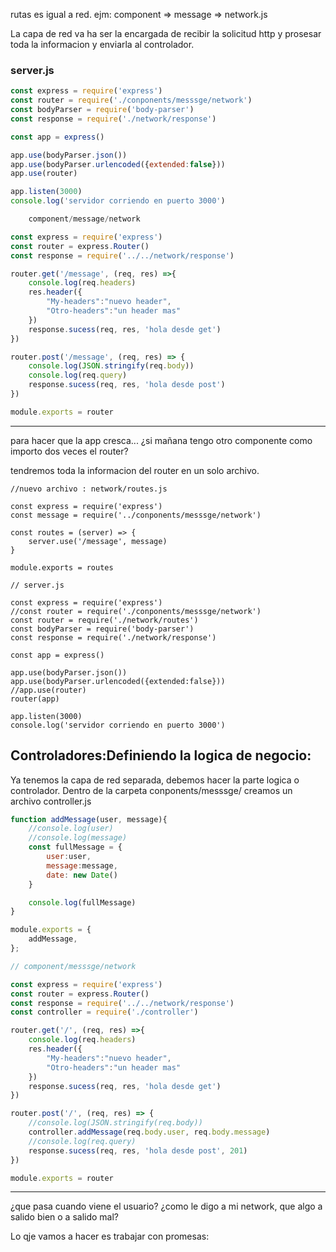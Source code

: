 rutas es igual a red. ejm: component => message => network.js

La capa de red va ha ser la encargada de recibir la solicitud http y
prosesar toda la informacion y enviarla al controlador.

### server.js

```javascript
const express = require('express')
const router = require('./conponents/messsge/network')
const bodyParser = require('body-parser')
const response = require('./network/response')

const app = express()

app.use(bodyParser.json())
app.use(bodyParser.urlencoded({extended:false}))
app.use(router)

app.listen(3000)
console.log('servidor corriendo en puerto 3000')

    component/message/network

const express = require('express')
const router = express.Router()
const response = require('../../network/response')

router.get('/message', (req, res) =>{
    console.log(req.headers)
    res.header({
        "My-headers":"nuevo header",
        "Otro-headers":"un header mas"
    })
    response.sucess(req, res, 'hola desde get')
})

router.post('/message', (req, res) => {
    console.log(JSON.stringify(req.body))
    console.log(req.query)
    response.sucess(req, res, 'hola desde post')
})

module.exports = router

```
------------------------

para hacer que la app cresca... ¿si mañana tengo otro componente como importo dos veces el router?

tendremos toda la informacion del router en un solo archivo.

```
//nuevo archivo : network/routes.js

const express = require('express')
const message = require('../conponents/messsge/network')

const routes = (server) => {
    server.use('/message', message)
}

module.exports = routes

// server.js

const express = require('express')
//const router = require('./conponents/messsge/network')
const router = require('./network/routes')
const bodyParser = require('body-parser')
const response = require('./network/response')

const app = express()

app.use(bodyParser.json())
app.use(bodyParser.urlencoded({extended:false}))
//app.use(router)
router(app)

app.listen(3000)
console.log('servidor corriendo en puerto 3000')
```
## Controladores:Definiendo la logica de negocio:

Ya tenemos la capa de red separada, debemos hacer la parte logica o controlador.
Dentro de la carpeta conponents/messsge/ creamos un archivo controller.js

``` javascript
function addMessage(user, message){
    //console.log(user)
    //console.log(message)
    const fullMessage = {
        user:user,
        message:message,
        date: new Date()
    }

    console.log(fullMessage)
}

module.exports = {
    addMessage,
};

// component/messsge/network

const express = require('express')
const router = express.Router()
const response = require('../../network/response')
const controller = require('./controller')

router.get('/', (req, res) =>{
    console.log(req.headers)
    res.header({
        "My-headers":"nuevo header",
        "Otro-headers":"un header mas"
    })
    response.sucess(req, res, 'hola desde get')
})

router.post('/', (req, res) => {
    //console.log(JSON.stringify(req.body))
    controller.addMessage(req.body.user, req.body.message)
    //console.log(req.query)
    response.sucess(req, res, 'hola desde post', 201)
})

module.exports = router
```
--------------------------

¿que pasa cuando viene el usuario?
¿como le digo a mi network, que algo a salido bien o a salido mal?

Lo qje vamos a hacer es trabajar con promesas:

